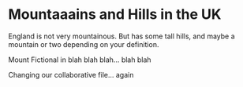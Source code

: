 Mountaaains and Hills in the UK
==================
England is not very mountainous.
But has some tall hills, and maybe a mountain or two depending on your definition.

Mount Fictional in blah blah blah... blah blah

Changing our collaborative file... again
